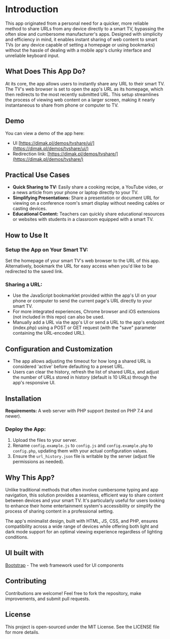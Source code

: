 # Introduction
This app originated from a personal need for a quicker, more reliable method to share URLs from any device directly to a smart TV, bypassing the often slow and cumbersome manufacturer's apps. Designed with simplicity and efficiency in mind, it enables instant sharing of web content to smart TVs (or any device capable of setting a homepage or using bookmarks) without the hassle of dealing with a mobile app's clunky interface and unreliable keyboard input.

## What Does This App Do?
At its core, the app allows users to instantly share any URL to their smart TV. The TV's web browser is set to open the app's URL as its homepage, which then redirects to the most recently submitted URL. This setup streamlines the process of viewing web content on a larger screen, making it nearly instantaneous to share from phone or computer to TV.

## Demo
You can view a demo of the app here:
- UI [https://dimak.pl/demos/tvshare/ui/](https://dimak.pl/demos/tvshare/ui/)
- Redirection link: [https://dimak.pl/demos/tvshare/](https://dimak.pl/demos/tvshare/)

## Practical Use Cases
- **Quick Sharing to TV:** Easily share a cooking recipe, a YouTube video, or a news article from your phone or laptop directly to your TV.
- **Simplifying Presentations:** Share a presentation or document URL for viewing on a conference room's smart display without needing cables or casting devices.
- **Educational Content:** Teachers can quickly share educational resources or websites with students in a classroom equipped with a smart TV.

## How to Use It
### Setup the App on Your Smart TV:
Set the homepage of your smart TV's web browser to the URL of this app. Alternatively, bookmark the URL for easy access when you'd like to be redirected to the saved link.

### Sharing a URL:
- Use the JavaScript bookmarklet provided within the app's UI on your phone or computer to send the current page's URL directly to your smart TV.
- For more integrated experiences, Chrome browser and iOS extensions (not included in this repo) can also be used.
- Manually add a URL via the app's UI or send a URL to the app's endpoint (index.php) using a POST or GET request (with the "save" parameter containing the URL-encoded URL).

## Configuration and Customization
- The app allows adjusting the timeout for how long a shared URL is considered 'active' before defaulting to a preset URL.
- Users can clear the history, refresh the list of shared URLs, and adjust the number of URLs stored in history (default is 10 URLs) through the app's responsive UI.

## Installation
**Requirements:** A web server with PHP support (tested on PHP 7.4 and newer).
### Deploy the App:
1. Upload the files to your server.
2. Rename `config.example.js` to `config.js` and `config.example.php` to `config.php`, updating them with your actual configuration values.
3. Ensure the `url_history.json` file is writable by the server (adjust file permissions as needed).

## Why This App?
Unlike traditional methods that often involve cumbersome typing and app navigation, this solution provides a seamless, efficient way to share content between devices and your smart TV. It's particularly useful for users looking to enhance their home entertainment system's accessibility or simplify the process of sharing content in a professional setting.

The app's minimalist design, built with HTML, JS, CSS, and PHP, ensures compatibility across a wide range of devices while offering both light and dark mode support for an optimal viewing experience regardless of lighting conditions.

## UI built with
[Bootstrap](https://github.com/twbs/bootstrap) - The web framework used for UI components

## Contributing
Contributions are welcome! Feel free to fork the repository, make improvements, and submit pull requests.

## License
This project is open-sourced under the MIT License. See the LICENSE file for more details.

